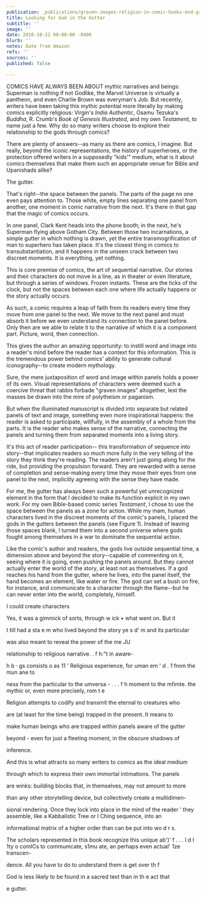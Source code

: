 ```yaml
---
publication: _publications/graven-images-religion-in-comic-books-and-graphic-novels.md
title: Looking for God in the Gutter
subtitle: ''
image: ''
date: 2010-10-21 00:00:00 -0400
blurb: ''
notes: Date from Amazon
refs: ''
sources: ''
published: false

---
```

COMICS HAVE ALWAYS BEEN ABOUT mythic narratives and beings: Superman is nothing if not Godlike, the Marvel Universe is virtually a pantheon, and even Charlie Brown was everyman's Job. But recently, writers have been taking this mythic potential more literally by making comics explicitly religious: Virgin's _India Authentic_, Osamu Tezuka's _Buddha_, R. Crumb's _Book of Genesis Illustrated_, and my own _Testament_, to name just a few. Why do so many writers choose to explore their relationship to the gods through comics?

There are plenty of answers--as many as there are comics, I imagine. But really, beyond the iconic representations, the history of superheroes, or the protection offered writers in a supposedly "kids'" medium, what is it about comics themselves that make them such an appropriate venue for Bible and Upanishads alike?

The gutter.

That's right--the space between the panels. The parts of the page no one even pays attention to. Those white, empty lines separating one panel from another, one moment in comic narrative from the next. It's there in that gap that the magic of comics occurs.

In one panel, Clark Kent heads into the phone booth; in the next, he's Superman flying above Gotham City. Between those two incarnations, a simple gutter in which nothing is drawn, yet the entire transmogrification of man to superhero has taken place. It's the closest thing in comics to transubstantiation, and it happens in the unseen crack between two discreet moments. It is everything, yet nothing.

This is core premise of comics, the art of sequential narrative. Our stories and their characters do not move in a line, as in theater or even literature, but through a series of windows. Frozen instants. These are the ticks of the clock, but not the spaces between each one where life actually happens or the story actually occurs.

As such, a comic requires a leap of faith from its readers every time they move from one panel to the next. We move to the next panel and must absorb it before we even understand its connection to the panel before. Only then are we able to relate it to the narrative of which it is a component part. Picture, word, then connection.

This gives the author an amazing opportunity: to instill word and image into a reader's mind before the reader has a context for this information. This is the tremendous power behind comics' ability to generate cultural iconography--to create modern mythology.

Sure, the mere juxtaposition of word and image within panels holds a power of its own. Visual representations of characters were deemed such a coercive threat that rabbis forbade "graven images" altogether, lest the masses be drawn into the mire of polytheism or paganism.

But when the illuminated manuscript is divided into separate but related panels of text and image, something even more inspirational happens: the reader is asked to participate, willfully, in the assembly of a whole from the parts. It is the reader who makes sense of the narrative, connecting the panels and turning them from separated moments into a living story.

It's this act of reader participation-- this transformation of sequence into story--that implicates readers so much more fully in the very telling of the story they think they're reading. The readers aren't just going along for the ride, but providing the propulsion forward. They are rewarded with a sense of completion and sense-making every time they move their eyes from one panel to the next, implicitly agreeing with the sense they have made.

For me, the gutter has always been such a powerful yet unrecognized element in the form that I decided to make its function explicit in my own work. For my own Bible-based comic series _Testament_, I chose to use the space between the panels as a zone for action. While my mam, human characters lived in the discreet moments of the comic's panels, I placed the gods in the gutters between the panels (see Figure 1). Instead of leaving those spaces blank, I turned them into a second universe where gods fought among themselves in a war to dominate the sequential action.

Like the comic's author and readers, the gods live outside sequential time, a dimension above and beyond the story--capable of commenting on it, seeing where it is going, even pushing the panels around. But they cannot actually enter the world of the story, at least not as themselves. If a god reaches his hand from the gutter, where he lives, into the panel itself, the hand becomes an element, like water or fire. The god can set a bush on fire, for instance, and communicate to a character through the flame--but he can never enter into the world, completely, himself.

I could create characters

Yes, it was a gimmick of sorts, through w ick • what went on. But it

t till had a sta e m who lived beyond the story ye s d' m and its particular

was also meant to reveal the power of the me JU

relationship to religious narrative. . f h:"t in aware-

h b · gs consists o as 11 ' Religious experience, for uman em ' d . 1 from the mun ane to

ness from the particular to the umversa - . . . f h moment to the mfimte. the mythic or, even more precisely, rom t e

Religion attempts to codify and transmit the eternal to creatures who

are (at least for the time being) trapped in the present. It means to

make human beings who are trapped within panels aware of the gutter

beyond - even for just a fleeting moment, in the obscure shadows of

inference.

And this is what attracts so many writers to comics as the ideal medium

through which to express their own immortal intimations. The panels

are winks: building blocks that, in themselves, may not amount to more

than any other storytelling device, but collectively create a multidimen-

sional rendering. Once they lock into place in the mind of the reader ' they assemble, like a Kabbalistic Tree or I Ching sequence, into an

informational matrix of a higher order than can be put into wo d r s.

The scholars represented in this book recognize this unique ab')' f . . . l d I 1ty o comICs to commumcate, s1mu ate, an perhaps even actual' 1ze transcen-

dence. All you have to do to understand them is get over th f

God is less likely to be found in a sacred text than in th e act that

e gutter.